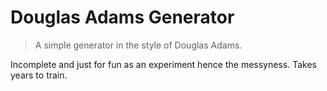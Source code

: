 # Douglas Adams Generator
> A simple generator in the style of Douglas Adams.

Incomplete and just for fun as an experiment hence the messyness. Takes years to train.
